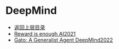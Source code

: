 # DeepMind

- [返回上层目录](../industry-application.md)
- [Reward is enough AI2021](reward-is-enough/Reward-is-enough.md)
- [Gato: A Generalist Agent DeepMind2022](gato/A-Generalist-Agent.md)

